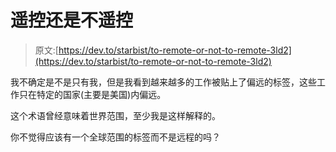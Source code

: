 # 遥控还是不遥控

> 原文:[https://dev.to/starbist/to-remote-or-not-to-remote-3ld2](https://dev.to/starbist/to-remote-or-not-to-remote-3ld2)

我不确定是不是只有我，但是我看到越来越多的工作被贴上了偏远的标签，这些工作只在特定的国家(主要是美国)内偏远。

这个术语曾经意味着世界范围，至少我是这样解释的。

你不觉得应该有一个全球范围的标签而不是远程的吗？